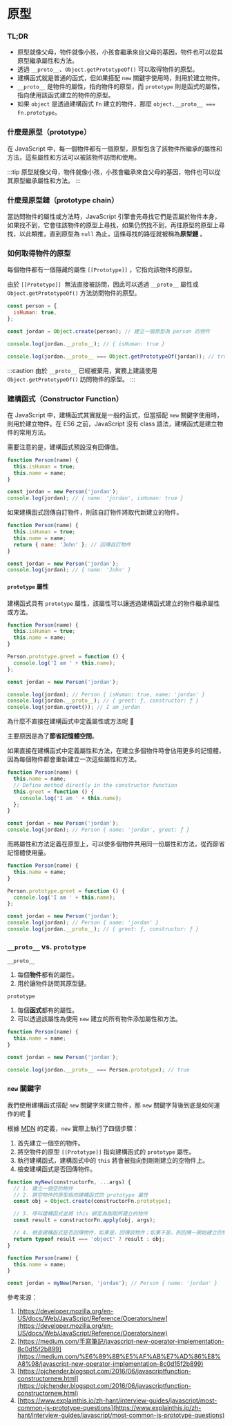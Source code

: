 # 原型

### TL;DR

- 原型就像父母，物件就像小孩，小孩會繼承來自父母的基因，物件也可以從其原型繼承屬性和方法。
- 透過 `__proto__`、`Object.getPrototypeOf()` 可以取得物件的原型。
- 建構函式就是普通的函式，但如果搭配 `new` 關鍵字使用時，則用於建立物件。
- `__proto__` 是物件的屬性，指向物件的原型，而 `prototype` 則是函式的屬性，指向使用該函式建立的物件的原型。
- 如果 `object` 是透過建構函式 `Fn` 建立的物件，那麼 `object.__proto__ === Fn.prototype`。

### 什麼是原型（prototype）

在 JavaScript 中，每一個物件都有一個原型，原型包含了該物件所繼承的屬性和方法，這些屬性和方法可以被該物件訪問和使用。

:::tip
原型就像父母，物件就像小孩，小孩會繼承來自父母的基因，物件也可以從其原型繼承屬性和方法。
:::

### 什麼是原型鏈（prototype chain）

當訪問物件的屬性或方法時，JavaScript 引擎會先尋找它們是否屬於物件本身，如果找不到，它會往該物件的原型上尋找，如果仍然找不到，再往原型的原型上尋找，以此類推，直到原型為 `null` 為止，這條尋找的路徑就被稱為**原型鏈** 。

### 如何取得物件的原型

每個物件都有一個隱藏的屬性 `[[Prototype]]` ，它指向該物件的原型。

由於 `[[Prototype]]`  無法直接被訪問，因此可以透過 `__proto__` 屬性或 `Object.getPrototypeOf()` 方法訪問物件的原型。

```jsx
const person = {
  isHuman: true,
};

const jordan = Object.create(person); // 建立一個原型為 person 的物件

console.log(jordan.__proto__); // { isHuman: true }

console.log(jordan.__proto__ === Object.getPrototypeOf(jordan)); // true
```

:::caution
由於 `__proto__` 已經被棄用，實務上建議使用 `Object.getPrototypeOf()` 訪問物件的原型。
:::

### 建構函式（Constructor Function）

在 JavaScript 中，建構函式其實就是一般的函式，但當搭配 `new` 關鍵字使用時，則用於建立物件。在 ES6 之前，JavaScript 沒有 class 語法，建構函式是建立物件的常用方法。

需要注意的是，建構函式預設沒有回傳值。

```jsx
function Person(name) {
  this.isHuman = true;
  this.name = name;
}

const jordan = new Person('jordan');
console.log(jordan); // { name: 'jordan', isHuman: true }
```

如果建構函式回傳自訂物件，則該自訂物件將取代新建立的物件。

```jsx
function Person(name) {
  this.isHuman = true;
  this.name = name;
  return { name: 'John' }; // 回傳自訂物件
}

const jordan = new Person('jordan');
console.log(jordan); // { name: 'John' }
```

#### `prototype` 屬性

建構函式具有 `prototype` 屬性，該屬性可以讓透過建構函式建立的物件繼承屬性或方法。

```jsx
function Person(name) {
  this.isHuman = true;
  this.name = name;
}

Person.prototype.greet = function () {
  console.log('I am ' + this.name);
};

const jordan = new Person('jordan');

console.log(jordan); // Person { isHuman: true, name: 'jordan' }
console.log(jordan.__proto__); // { greet: ƒ, constructor: ƒ }
console.log(jordan.greet()); // I am jordan
```

為什麼不直接在建構函式中定義屬性或方法呢 🤔

主要原因是為了**節省記憶體空間**。

如果直接在建構函式中定義屬性和方法，在建立多個物件時會佔用更多的記憶體，因為每個物件都會重新建立一次這些屬性和方法。

```jsx
function Person(name) {
  this.name = name;
  // Define method directly in the constructor function
  this.greet = function () {
    console.log('I am ' + this.name);
  };
}

const jordan = new Person('jordan');
console.log(jordan); // Person { name: 'jordan', greet: ƒ }
```

而將屬性和方法定義在原型上，可以使多個物件共用同一份屬性和方法，從而節省記憶體使用量。

```jsx
function Person(name) {
  this.name = name;
}

Person.prototype.greet = function () {
  console.log('I am ' + this.name);
};

const jordan = new Person('jordan');
console.log(jordan); // Person { name: 'jordan' }
console.log(jordan.__proto__); // { greet: ƒ, constructor: ƒ }
```

### `__proto__` vs. `prototype`

`__proto__`

1. 每個**物件**都有的屬性。
2. 用於讓物件訪問其原型鏈。

`prototype`

1. 每個**函式**都有的屬性。
2. 可以透過該屬性為使用 `new` 建立的所有物件添加屬性和方法。

```jsx
function Person(name) {
  this.name = name;
}

const jordan = new Person('jordan');

console.log(jordan.__proto__ === Person.prototype); // true
```

### `new` 關鍵字

我們使用建構函式搭配 `new` 關鍵字來建立物件，那 `new` 關鍵字背後到底是如何運作的呢 🤔

根據 [MDN](https://developer.mozilla.org/en-US/docs/Web/JavaScript/Reference/Operators/new) 的定義，`new` 實際上執行了四個步驟：

1. 首先建立一個空的物件。
2. 將空物件的原型 `[[Prototype]]` 指向建構函式的 `prototype` 屬性。
3. 執行建構函式，建構函式中的 `this` 將會被指向到剛剛建立的空物件上。
4. 檢查建構函式是否回傳物件。

```jsx
function myNew(constructorFn, ...args) {
  // 1. 建立一個空的物件
  // 2. 將空物件的原型指向建構函式的 prototype 屬性
  const obj = Object.create(constructorFn.prototype);

  // 3. 呼叫建構函式並將 this 綁定為剛剛所建立的物件
  const result = constructorFn.apply(obj, args);

  // 4. 檢查建構函式是否回傳物件，如果是，回傳該物件；如果不是，則回傳一開始建立的物件
  return typeof result === 'object' ? result : obj;
}

function Person(name) {
  this.name = name;
}

const jordan = myNew(Person, 'jordan'); // Person { name: 'jordan' }
```

參考來源：

1. [https://developer.mozilla.org/en-US/docs/Web/JavaScript/Reference/Operators/new](https://developer.mozilla.org/en-US/docs/Web/JavaScript/Reference/Operators/new)
2. [https://medium.com/手寫筆記/javascript-new-operator-implementation-8c0d15f2b899](https://medium.com/%E6%89%8B%E5%AF%AB%E7%AD%86%E8%A8%98/javascript-new-operator-implementation-8c0d15f2b899)
3. [https://pjchender.blogspot.com/2016/06/javascriptfunction-constructornew.html](https://pjchender.blogspot.com/2016/06/javascriptfunction-constructornew.html)
4. [https://www.explainthis.io/zh-hant/interview-guides/javascript/most-common-js-prototype-questions](https://www.explainthis.io/zh-hant/interview-guides/javascript/most-common-js-prototype-questions)
